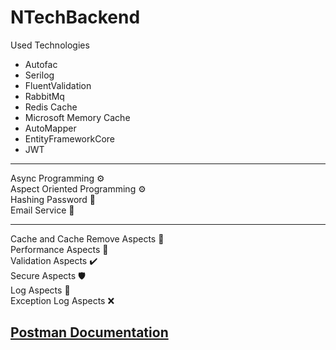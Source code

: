 # NTechBackend

Used Technologies
<ul>
  <li>Autofac</li>
  <li>Serilog</li>
  <li>FluentValidation</li>
  <li>RabbitMq</li>
  <li>Redis Cache</li>
  <li>Microsoft Memory Cache</li>
  <li>AutoMapper</li>
  <li>EntityFrameworkCore</li>
  <li>JWT</li>
</ul>
<hr>
Async Programming ⚙️<br>
Aspect Oriented Programming ⚙️ <br>
Hashing Password 🔑 <br>
Email Service 📧 <br>
<hr>
Cache and Cache Remove Aspects 🧰 <br>
Performance Aspects 🚀 <br>
Validation Aspects ✔️ <br>
Secure Aspects 🛡️ <br>
Log Aspects 📓 <br>
Exception Log Aspects ❌ <br>

<h2>
<a href="https://documenter.getpostman.com/view/17832908/VUjTkiTt#816019f3-f6ca-436f-9a17-faa58d9e2e06">Postman Documentation</a>
</h2>
